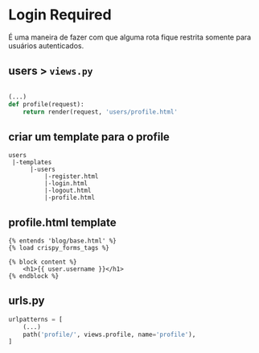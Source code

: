 # Login Required

É uma maneira de fazer com que alguma rota fique restrita somente para usuários autenticados.

## users > ```views.py```

```python

(...)
def profile(request):
    return render(request, 'users/profile.html'  
```

## criar um template para o profile
```
users
 |-templates
      |-users
          |-register.html
          |-login.html
          |-logout.html
          |-profile.html
```
## profile.html template

```
{% entends 'blog/base.html' %}
{% load crispy_forms_tags %}

{% block content %}
    <h1>{{ user.username }}</h1>
{% endblock %}
```

## urls.py

```python
urlpatterns = [
    (...)
    path('profile/', views.profile, name='profile'),
]
```
